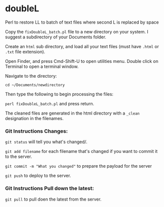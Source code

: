 # doubleL
Perl to restore LL to batch of text files where second L is replaced by space


Copy the `fixDoubleL_batch.pl` file to a new directory on your system.  I suggest a subdirectory of your Documents folder.

Create an `html` sub directory, and load all your text files (must have `.html` or `.txt` file extension).

Open Finder, and press Cmd-Shift-U to open utilities menu.  Double click on Terminal to open a terminal window.

Navigate to the directory:

`cd ~/Documents/newdirectory`

Then type the following to begin processing the files:

`perl fixDoubleL_batch.pl` and press return.

The cleaned files are generated in the html directory with a `_clean` designation in the filenames.


### Git Instructions Changes:
`git status` will tell you what's changed/.

`git add filename` for each filename that's changed if you want to commit it to the server.

`git commit -m "What you changed"` to prepare the payload for the server

`git push` to deploy to the server.

### Git Instructions Pull down the latest:

`git pull` to pull doen the latest from the server.
